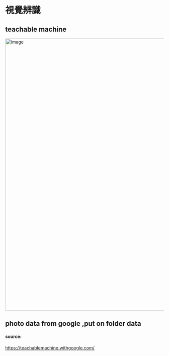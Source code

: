 # 視覺辨識
## teachable machine
<img width="1007" height="864" alt="image" src="https://github.com/user-attachments/assets/1d38349c-c2c4-4f57-ad7f-cbe0943004cc" />

## photo data from google ,put on folder data

#### source:
https://teachablemachine.withgoogle.com/
